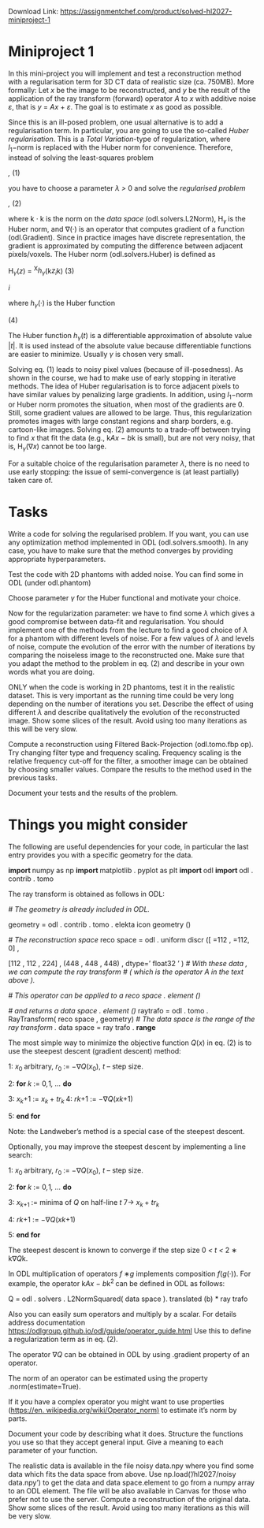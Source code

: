 Download Link: https://assignmentchef.com/product/solved-hl2027-miniproject-1
<br>
<h1>Miniproject 1</h1>

In this mini-project you will implement and test a reconstruction method with a regularisation term for 3D CT data of realistic size (ca. 750MB). More formally: Let <em>x </em>be the image to be reconstructed, and <em>y </em>be the result of the application of the ray transform (forward) operator <em>A </em>to <em>x </em>with additive noise <em>ε</em>, that is <em>y </em>= <em>Ax </em>+ <em>ε</em>. The goal is to estimate <em>x </em>as good as possible.

Since this is an ill-posed problem, one usual alternative is to add a regularisation term. In particular, you are going to use the so-called <em>Huber regularisation</em>. This is a <em>Total Variation</em>-type of regularization, where <em>l</em><sub>1</sub>−norm is replaced with the Huber norm for convenience. Therefore, instead of solving the least-squares problem

<em>,                                                                       </em>(1)

you have to choose a parameter <em>λ &gt; </em>0 and solve the <em>regularised problem</em>

<em>,                                                          </em>(2)

where k · k is the norm on the <em>data space </em>(odl.solvers.L2Norm), H<em><sub>γ </sub></em>is the Huber norm, and ∇(·) is an operator that computes gradient of a function (odl.Gradient). Since in practice images have discrete representation, the gradient is approximated by computing the difference between adjacent pixels/voxels. The Huber norm (odl.solvers.Huber) is defined as

H<em><sub>γ</sub></em>(<em>z</em>) = <sup>X</sup><em>h<sub>γ</sub></em>(k<em>z<sub>i</sub></em>k)                                                                       (3)

<em>i</em>

where <em>h<sub>γ</sub></em>(·) is the Huber function

(4)

The Huber function <em>h<sub>γ</sub></em>(<em>t</em>) is a differentiable approximation of absolute value |<em>t</em>|. It is used instead of the absolute value because differentiable functions are easier to minimize. Usually <em>γ </em>is chosen very small.

Solving eq. (1) leads to noisy pixel values (because of ill-posedness). As shown in the course, we had to make use of early stopping in iterative methods. The idea of Huber regularisation is to force adjacent pixels to have similar values by penalizing large gradients. In addition, using <em>l</em><sub>1</sub>−norm or Huber norm promotes the situation, when most of the gradients are 0. Still, some gradient values are allowed to be large. Thus, this regularization promotes images with large constant regions and sharp borders, e.g. cartoon-like images. Solving eq. (2) amounts to a trade-off between trying to find <em>x </em>that fit the data (e.g., k<em>Ax </em>− <em>b</em>k is small), but are not very noisy, that is, H<em><sub>γ</sub></em>(∇<em>x</em>) cannot be too large.

For a suitable choice of the regularisation parameter <em>λ</em>, there is no need to use early stopping: the issue of semi-convergence is (at least partially) taken care of.

<h1>Tasks</h1>

Write a code for solving the regularised problem. If you want, you can use any optimization method implemented in ODL (odl.solvers.smooth). In any case, you have to make sure that the method converges by providing appropriate hyperparameters.

Test the code with 2D phantoms with added noise. You can find some in ODL (under odl.phantom)

Choose parameter <em>γ </em>for the Huber functional and motivate your choice.

Now for the regularization parameter: we have to find some <em>λ </em>which gives a good compromise between data-fit and regularisation. You should implement one of the methods from the lecture to find a good choice of <em>λ </em>for a phantom with different levels of noise. For a few values of <em>λ </em>and levels of noise, compute the evolution of the error with the number of iterations by comparing the noiseless image to the reconstructed one. Make sure that you adapt the method to the problem in eq. (2) and describe in your own words what you are doing.

ONLY when the code is working in 2D phantoms, test it in the realistic dataset. This is very important as the running time could be very long depending on the number of iterations you set. Describe the effect of using different <em>λ </em>and describe qualitatively the evolution of the reconstructed image. Show some slices of the result. Avoid using too many iterations as this will be very slow.

Compute a reconstruction using Filtered Back-Projection (odl.tomo.fbp op). Try changing filter type and frequency scaling. Frequency scaling is the relative frequency cut-off for the filter, a smoother image can be obtained by choosing smaller values. Compare the results to the method used in the previous tasks.

Document your tests and the results of the problem.

<h1>Things you might consider</h1>

The following are useful dependencies for your code, in particular the last entry provides you with a specific geometry for the data.

<strong>import </strong>numpy as np <strong>import </strong>matplotlib . pyplot as plt <strong>import </strong>odl <strong>import </strong>odl . contrib . tomo

The ray transform is obtained as follows in ODL:

<em># The geometry         is       already        included         in ODL.</em>

geometry = odl . contrib . tomo . elekta icon geometry ()

<em># The reconstruction space </em>reco space = odl . uniform discr ([ =112 , =112, 0] ,

[112 ,  112 ,      224] , (448 , 448 , 448) , dtype=’ float32 ’ ) <em># With     these     data ,     we can compute              the         ray         transform # ( which       is             the         operator A in     the         text        above ).</em>

<em># This        operator        can be        applied        to a           reco space . element ()</em>

<em># and returns a data </em><em>space . element () </em>raytrafo = odl . tomo . RayTransform( reco space , geometry) <em># The data space is the range of the ray transform . </em>data space = ray trafo . <strong>range</strong>

The most simple way to minimize the objective function <em>Q</em>(<em>x</em>) in eq. (2) is to use the steepest descent (gradient descent) method:

1: <em>x</em><sub>0 </sub>arbitrary, <em>r</em><sub>0 </sub>:= −∇<em>Q</em>(<em>x</em><sub>0</sub>), <em>t </em>– step size.

2: <strong>for </strong><em>k </em>:= 0<em>,</em>1<em>, … </em><strong>do</strong>

3: <em>x<sub>k</sub></em>+1 := <em>x<sub>k </sub></em>+ <em>tr<sub>k </sub></em>4: <em>r</em><em>k</em>+1 := −∇<em>Q</em>(<em>x</em><em>k</em>+1)

5: <strong>end for</strong>

Note: the Landweber’s method is a special case of the steepest descent.

Optionally, you may improve the steepest descent by implementing a line search:

1: <em>x</em><sub>0 </sub>arbitrary, <em>r</em><sub>0 </sub>:= −∇<em>Q</em>(<em>x</em><sub>0</sub>), <em>t </em>– step size.

2: <strong>for </strong><em>k </em>:= 0<em>,</em>1<em>, … </em><strong>do</strong>

3:               <em>x<sub>k</sub></em><sub>+1 </sub>:= minima of <em>Q </em>on half-line <em>t </em>7→ <em>x<sub>k </sub></em>+ <em>tr<sub>k</sub></em>

4:             <em>r</em><em>k</em>+1 := −∇<em>Q</em>(<em>x</em><em>k</em>+1)

5: <strong>end for</strong>

The steepest descent is known to converge if the step size 0 <em>&lt; t &lt; </em>2 ∗ k∇<em>Q</em>k.

In ODL multiplication of operators <em>f </em>∗<em>g </em>implements composition <em>f</em>(<em>g</em>(·)). For example, the operator k<em>Ax </em>− <em>b</em>k<sup>2 </sup>can be defined in ODL as follows:

Q = odl . solvers . L2NormSquared( data space ). translated (b) * ray trafo

Also you can easily sum operators and multiply by a scalar. For details address documentation <a href="https://odlgroup.github.io/odl/guide/operator_guide.html">https://odlgroup.github.io/odl/guide/operator_guide.html </a>Use this to define a regularization term as in eq. (2).

The operator ∇<em>Q </em>can be obtained in ODL by using .gradient property of an operator.

The norm of an operator can be estimated using the property .norm(estimate=True).

If it you have a complex operator you might want to use properties (<a href="https://en.wikipedia.org/wiki/Operator_norm">https://en. </a><a href="https://en.wikipedia.org/wiki/Operator_norm">wikipedia.org/wiki/Operator_norm</a><a href="https://en.wikipedia.org/wiki/Operator_norm">)</a> to estimate it’s norm by parts.

Document your code by describing what it does. Structure the functions you use so that they accept general input. Give a meaning to each parameter of your function.

The realistic data is available in the file noisy data.npy where you find some data which fits the data space from above. Use np.load(’/hl2027/noisy data.npy’) to get the data and data space.element to go from a numpy array to an ODL element. The file will be also available in Canvas for those who prefer not to use the server. Compute a reconstruction of the original data. Show some slices of the result. Avoid using too many iterations as this will be very slow.